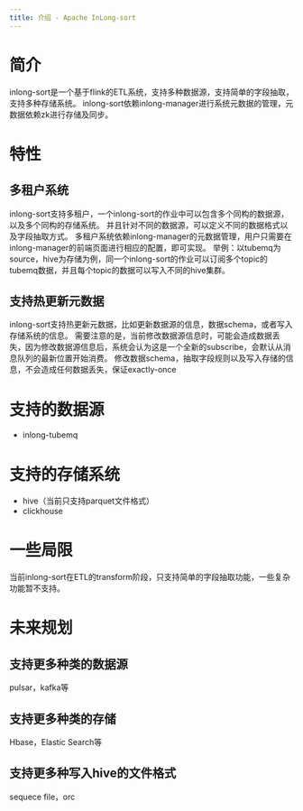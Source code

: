 ```yaml
---
title: 介绍 - Apache InLong-sort
---
```


# 简介
inlong-sort是一个基于flink的ETL系统，支持多种数据源，支持简单的字段抽取，支持多种存储系统。
inlong-sort依赖inlong-manager进行系统元数据的管理，元数据依赖zk进行存储及同步。

# 特性
## 多租户系统
inlong-sort支持多租户，一个inlong-sort的作业中可以包含多个同构的数据源，以及多个同构的存储系统。
并且针对不同的数据源，可以定义不同的数据格式以及字段抽取方式。
多租户系统依赖inlong-manager的元数据管理，用户只需要在inlong-manager的前端页面进行相应的配置，即可实现。
举例：以tubemq为source，hive为存储为例，同一个inlong-sort的作业可以订阅多个topic的tubemq数据，并且每个topic的数据可以写入不同的hive集群。

## 支持热更新元数据
inlong-sort支持热更新元数据，比如更新数据源的信息，数据schema，或者写入存储系统的信息。
需要注意的是，当前修改数据源信息时，可能会造成数据丢失，因为修改数据源信息后，系统会认为这是一个全新的subscribe，会默认从消息队列的最新位置开始消费。
修改数据schema，抽取字段规则以及写入存储的信息，不会造成任何数据丢失，保证exactly-once

# 支持的数据源
- inlong-tubemq

# 支持的存储系统
- hive（当前只支持parquet文件格式）
- clickhouse

# 一些局限
当前inlong-sort在ETL的transform阶段，只支持简单的字段抽取功能，一些复杂功能暂不支持。

# 未来规划
## 支持更多种类的数据源
pulsar，kafka等


## 支持更多种类的存储
Hbase，Elastic Search等


## 支持更多种写入hive的文件格式
sequece file，orc